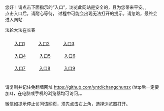 您好！请点击下面指示的“入口”，浏览此网站是安全的，且为您带来平安。。 <br/>
点击入口后，请耐心等待， 过程中可能会出现无法打开的提示，请忽略，最终会进入网站. </br>

法轮大法在长春<br/>
<div style="padding:10px"><a style="margin:20px" target="_blank" href="https://dahlxr7zd6ns2.cloudfront.net/2Qpsp?bexfta" id="ccLink1" rel="nofollow">入口1</a> <a target="_blank" style="margin:20px" href="https://d13kps4drqeuv4.cloudfront.net/2Qpsp?fixbsyef" id="ccLink2" rel="nofollow">入口2</a> <a style="margin:20px" target="_blank" href="https://d103u8e33zgp7d.cloudfront.net/2Qpsp?cpkqjo" id="ccLink3" rel="nofollow">入口3</a></div>

<div style="padding:10px" ><a style="margin:20px" target="_blank" href="https://dahlxr7zd6ns2.cloudfront.net/2Qpsp?bexfta" id="ccLink4" rel="nofollow">入口4</a> <a style="margin:20px" href="https://d13kps4drqeuv4.cloudfront.net/2Qpsp?fixbsyef" target="_blank" id="ccLink5" rel="nofollow">入口5</a> <a style="margin:20px" href="https://d103u8e33zgp7d.cloudfront.net/2Qpsp?cpkqjo" target="_blank" id="ccLink6" rel="nofollow">入口6</a></div>

<div style="padding:10px"><a style="margin:20px" target="_blank" href="https://dahlxr7zd6ns2.cloudfront.net/2Qpsp?bexfta" id="ccLink7" rel="nofollow">入口7</a> <a style="margin:20px" href="https://d13kps4drqeuv4.cloudfront.net/2Qpsp?fixbsyef" target="_blank" id="ccLink8" rel="nofollow">入口8</a> <a style="margin:20px" target="_blank" href="https://d103u8e33zgp7d.cloudfront.net/2Qpsp?cpkqjo" id="ccLink9" rel="nofollow">入口9</a></div>

<br/>



请复制并记住免翻墙网址 https://github.com/yntd/changchunzx (http后一定要加s)，在电脑或手机的浏览器均可访问。。<br/>

微信如提示停止访问该网页，须先点击右上角，选择浏览器打开。
